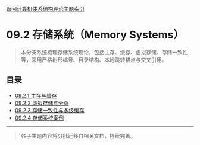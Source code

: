 [返回计算机体系结构理论主题索引](../README.md)

# 09.2 存储系统（Memory Systems）

> 本分支系统梳理存储系统理论，包括主存、缓存、虚拟存储、存储一致性等，采用严格树形编号、目录结构、本地跳转锚点与交叉引用。

## 目录

- [09.2.1 主存与缓存](./09.2.1_Main_Memory_and_Cache.md)
- [09.2.2 虚拟存储与分页](./09.2.2_Virtual_Memory_and_Paging.md)
- [09.2.3 存储一致性与多级缓存](./09.2.3_Consistency_and_Multilevel_Cache.md)
- [09.2.4 存储系统案例](./09.2.4_Memory_Systems_Cases.md)

---

> 各子主题内容将分批迁移自相关文档，持续完善。

